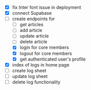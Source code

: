 - [x] fix Inter font issue in deployment
- [x] connect Supabase
- [ ] create endpoints for 
    - [ ] get articles
    - [ ] add article
    - [ ] update article
    - [ ] delete article
    - [x] login for core members
    - [x] logout for core members
    - [x] get authenticated user's profile
- [x] index of logs in home page
- [ ] create log sheet
- [ ] update log sheet
- [ ] delete log functionality